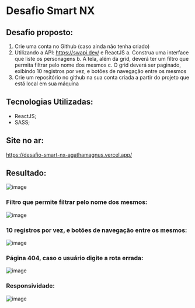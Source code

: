 # Desafio Smart NX
## Desafio proposto: 
1. Crie uma conta no Github (caso ainda não tenha criado)
2. Utilizando a API: https://swapi.dev/ e ReactJS
a. Construa uma interface que liste os personagens
b. A tela, além da grid, deverá ter um filtro que permita filtrar pelo nome dos mesmos
c. O grid deverá ser paginado, exibindo 10 registros por vez, e botões de navegação
entre os mesmos
3. Crie um repositório no github na sua conta criada a partir do projeto que está local em sua
máquina

## Tecnologias Utilizadas: 
- ReactJS;
- SASS;

## Site no ar:
https://desafio-smart-nx-agathamagnus.vercel.app/

## Resultado: 
![image](https://user-images.githubusercontent.com/85269068/228870584-d5a6ca82-cd78-4f2c-833e-b5f412b25734.png)

### Filtro que permite filtrar pelo nome dos mesmos:
![image](https://user-images.githubusercontent.com/85269068/228871017-90dda198-f6d2-44bd-8ee0-7a20445a5291.png)

### 10 registros por vez, e botões de navegação entre os mesmos:
![image](https://user-images.githubusercontent.com/85269068/228871336-860b7be6-d475-41de-a8fc-c9a046d5cab0.png)

### Página 404, caso o usuário digite a rota errada: 
![image](https://user-images.githubusercontent.com/85269068/228871654-9ecdf4af-8b84-4563-a673-6212664ee5ba.png)

### Responsividade:
![image](https://user-images.githubusercontent.com/85269068/228873577-8e9ecf08-2e64-43c4-b7c6-e5bd75fb371f.png)
